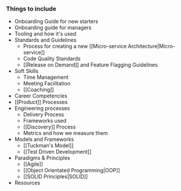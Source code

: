 ### Things to include
- Onboarding Guide for new starters
- Onboarding guide for managers
- Tooling and how it's used
- Standards and Guidelines
	- Process for creating a new [[Micro-service Architecture|Micro-service]]
	- Code Quality Standards
	- [[Release on Demand]] and Feature Flagging Guidelines
- Soft Skills
	- Time Management
	- Meeting Facilitation
	- [[Coaching]]
- Career Competencies
- [[Product]] Processes
- Engineering processes
	- Delivery Process
	- Frameworks used
	- [[Discovery]] Process
	- Metrics and how we measure them
- Models and Frameworks
	- [[Tuckman's Model]]
	- [[Test Driven Development]]
- Paradigms & Principles
	- [[Agile]]
	- [[Object Orientated Programming|OOP]]
	- [[SOLID Principles|SOLID]]
- Resources